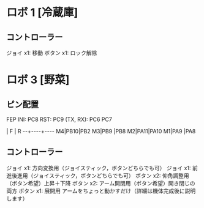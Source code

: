 # ロボ 1 [冷蔵庫]
## コントローラー
ジョイ x1: 移動
ボタン x1: ロック解除

# ロボ 3 [野菜]
## ピン配置
FEP
  INI: PC8
  RST: PC9
  (TX, RX): PC6 PC7

  |  F |  R
--+----+----
M4|PB10|PB2
M3|PB9 |PB8
M2|PA11|PA10
M1|PA9 |PA8

## コントローラー
ジョイ x1: 方向変換用（ジョイスティック，ボタンどちらでも可）
ジョイ x1: 前進後進用（ジョイスティック，ボタンどちらでも可）
ボタン x2: 仰角調整用（ボタン希望）上昇＋下降
ボタン x2: アーム開閉用（ボタン希望）開き閉じの両方
ボタン x1: 展開用 アームをちょっと動かすだけ（詳細は機体完成後に説明します）
